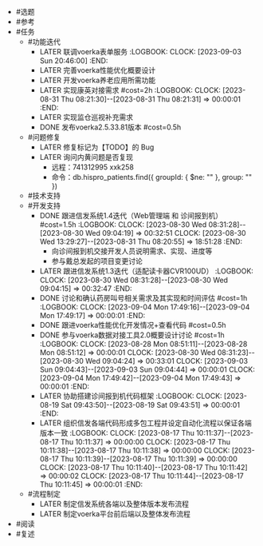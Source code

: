 - #选题
- #参考
- #任务
	- #功能迭代
		- LATER 联调voerka表单服务
		  :LOGBOOK:
		  CLOCK: [2023-09-03 Sun 20:46:00]
		  :END:
		- LATER 完善voerka性能优化概要设计
		- LATER 开发voerka养老应用所需功能
		- LATER 实现康英对接需求 #cost=2h
		  :LOGBOOK:
		  CLOCK: [2023-08-31 Thu 08:21:30]--[2023-08-31 Thu 08:21:31] =>  00:00:01
		  :END:
		- LATER 实现监仓巡视补充需求
		- DONE 发布voerka2.5.33.81版本 #cost=0.5h
	- #问题修复
		- LATER 修复标记为【TODO】的 Bug
		- LATER 询问内黄问题是否复现
			- 远程：741312995 xxk258
			- 命令：db.hispro_patients.find({ groupId: { $ne: "" }, group: "" })
	- #技术支持
	- #开发支持
		- DONE 跟进信发系统1.4迭代（Web管理端 和 诊间报到机）#cost=1.5h
		  :LOGBOOK:
		  CLOCK: [2023-08-30 Wed 08:31:28]--[2023-08-30 Wed 09:04:19] =>  00:32:51
		  CLOCK: [2023-08-30 Wed 13:29:27]--[2023-08-31 Thu 08:20:55] =>  18:51:28
		  :END:
			- 向诊间报到机交接开发人员说明需求、实现、进度等
			- 参与戴总发起的项目变更讨论
		- LATER 跟进信发系统1.3迭代（适配读卡器CVR100UD）
		  :LOGBOOK:
		  CLOCK: [2023-08-30 Wed 08:31:28]--[2023-08-30 Wed 09:04:15] =>  00:32:47
		  :END:
		- DONE 讨论和确认药房叫号相关需求及其实现和时间评估 #cost=1h
		  :LOGBOOK:
		  CLOCK: [2023-09-04 Mon 17:49:16]--[2023-09-04 Mon 17:49:17] =>  00:00:01
		  :END:
		- DONE 跟进voerka性能优化开发情况+查看代码 #cost=0.5h
		- DONE 参与voerka数据对接工具2.0概要设计讨论 #cost=1h
		  :LOGBOOK:
		  CLOCK: [2023-08-28 Mon 08:51:11]--[2023-08-28 Mon 08:51:12] =>  00:00:01
		  CLOCK: [2023-08-30 Wed 08:31:23]--[2023-08-30 Wed 09:04:24] =>  00:33:01
		  CLOCK: [2023-09-03 Sun 09:04:43]--[2023-09-03 Sun 09:04:44] =>  00:00:01
		  CLOCK: [2023-09-04 Mon 17:49:42]--[2023-09-04 Mon 17:49:43] =>  00:00:01
		  :END:
		- LATER 协助搭建诊间报到机代码框架
		  :LOGBOOK:
		  CLOCK: [2023-08-19 Sat 09:43:50]--[2023-08-19 Sat 09:43:51] =>  00:00:01
		  :END:
		- LATER 组织信发各端代码形成多包工程并设定自动化流程以保证各端版本一致
		  :LOGBOOK:
		  CLOCK: [2023-08-17 Thu 10:11:37]--[2023-08-17 Thu 10:11:37] =>  00:00:00
		  CLOCK: [2023-08-17 Thu 10:11:38]--[2023-08-17 Thu 10:11:38] =>  00:00:00
		  CLOCK: [2023-08-17 Thu 10:11:39]--[2023-08-17 Thu 10:11:39] =>  00:00:00
		  CLOCK: [2023-08-17 Thu 10:11:40]--[2023-08-17 Thu 10:11:42] =>  00:00:02
		  CLOCK: [2023-08-17 Thu 10:11:44]--[2023-08-17 Thu 10:11:45] =>  00:00:01
		  :END:
	- #流程制定
		- LATER 制定信发系统各端以及整体版本发布流程
		- LATER 制定voerka平台前后端以及整体发布流程
- #阅读
- #复述